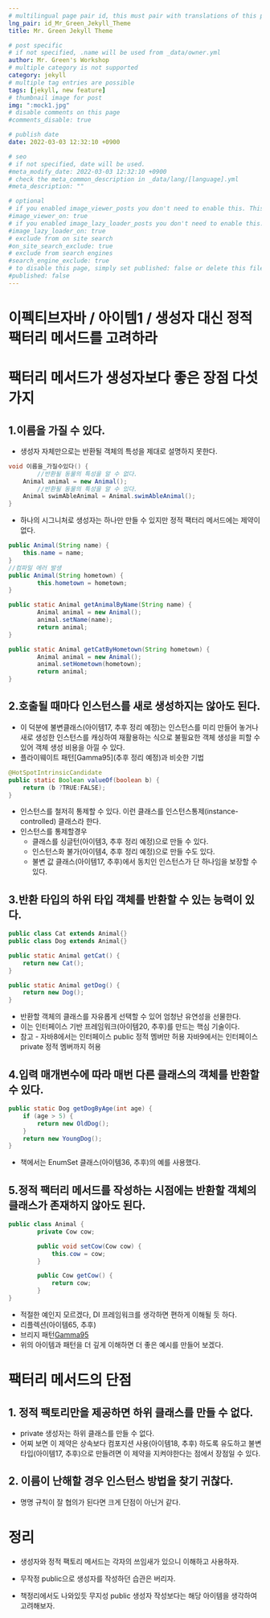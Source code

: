```yaml
---
# multilingual page pair id, this must pair with translations of this page. (This name must be unique)
lng_pair: id_Mr_Green_Jekyll_Theme
title: Mr. Green Jekyll Theme

# post specific
# if not specified, .name will be used from _data/owner.yml
author: Mr. Green's Workshop
# multiple category is not supported
category: jekyll
# multiple tag entries are possible
tags: [jekyll, new feature]
# thumbnail image for post
img: ":mock1.jpg"
# disable comments on this page
#comments_disable: true

# publish date
date: 2022-03-03 12:32:10 +0900

# seo
# if not specified, date will be used.
#meta_modify_date: 2022-03-03 12:32:10 +0900
# check the meta_common_description in _data/lang/[language].yml
#meta_description: ""

# optional
# if you enabled image_viewer_posts you don't need to enable this. This is only if image_viewer_posts = false
#image_viewer_on: true
# if you enabled image_lazy_loader_posts you don't need to enable this. This is only if image_lazy_loader_posts = false
#image_lazy_loader_on: true
# exclude from on site search
#on_site_search_exclude: true
# exclude from search engines
#search_engine_exclude: true
# to disable this page, simply set published: false or delete this file
#published: false
---
```


# 이펙티브자바 / 아이템1 / 생성자 대신 정적 팩터리 메서드를 고려하라

# 팩터리 메서드가 생성자보다 좋은 장점 다섯가지

## 1.이름을 가질 수 있다.

- 생성자 자체만으로는 반환될 객체의 특성을 제대로 설명하지 못한다.

```java
void 이름을_가질수있다() {
		//반환될 동물의 특성을 알 수 없다.
    Animal animal = new Animal();
		//반환될 동물의 특성을 알 수 있다.
    Animal swimAbleAnimal = Animal.swimAbleAnimal();
}
```

- 하나의 시그니처로 생성자는 하나만 만들 수 있지만 정적 팩터리 메서드에는 제약이 없다.

```java
public Animal(String name) {
    this.name = name;
}
//컴파일 에러 발생
public Animal(String hometown) {
		this.hometown = hometown;
}

public static Animal getAnimalByName(String name) {
        Animal animal = new Animal();
        animal.setName(name);
        return animal;
}

public static Animal getCatByHometown(String hometown) {
        Animal animal = new Animal();
        animal.setHometown(hometown);
        return animal;
}
```

## 2.호출될 때마다 인스턴스를 새로 생성하지는 않아도 된다.

- 이 덕분에 불변클래스(아이템17, 추후 정리 예정)는 인스턴스를 미리 만들어 놓거나 새로 생성한 인스턴스를 캐싱하여 재활용하는 식으로 불필요한 객체 생성을 피할 수 있어 객체 생성 비용을 아낄 수 있다.
- 플라이웨이트 패턴[Gamma95](추후 정리 예정)과 비슷한 기법

```java
@HotSpotIntrinsicCandidate
public static Boolean valueOf(boolean b) {
    return (b ?TRUE:FALSE);
}
```

- 인스턴스를 철저히 통제할 수 있다. 이런 클래스를 인스턴스통제(instance-controlled) 클래스라 한다.
- 인스턴스를 통제할경우
    - 클래스를 싱글턴(아이템3, 추후 정리 예정)으로 만들 수 있다.
    - 인스턴스화 불가(아이템4, 추후 정리 예정)으로 만들 수도 있다.
    - 불변 값 클래스(아이템17, 추후)에서 동치인 인스턴스가 단 하나임을 보장할 수 있다.

## 3.반환 타입의 하위 타입 객체를 반환할 수 있는 능력이 있다.

```java
public class Cat extends Animal{}
public class Dog extends Animal{}

public static Animal getCat() {
    return new Cat();
}

public static Animal getDog() {
    return new Dog();
}
```

- 반환할 객체의 클래스를 자유롭게 선택할 수 있어 엄청난 유연성을 선물한다.
- 이는 인터페이스 기반 프레임워크(아이템20, 추후)를 만드는 핵심 기술이다.
- 참고 - 자바8에서는 인터페이스 public 정적 멤버만 허용
          자바9에서는 인터페이스 private 정적 멤버까지 허용

## 4.입력 매개변수에 따라 매번 다른 클래스의 객체를 반환할 수 있다.

```java
public static Dog getDogByAge(int age) {
    if (age > 5) {
        return new OldDog();
    }
    return new YoungDog();
}
```

- 책에서는 EnumSet 클래스(아이템36, 추후)의 예를 사용했다.

## 5.정적 팩터리 메서드를 작성하는 시점에는 반환할 객체의 클래스가 존재하지 않아도 된다.

```java
public class Animal {
		private Cow cow;

		public void setCow(Cow cow) {
		    this.cow = cow;
		}

		public Cow getCow() {
		    return cow;
		}
}
```

- 적절한 예인지 모르겠다, DI 프레임워크를 생각하면 편하게 이해될 듯 하다.
- 리플렉션(아이템65, 추후)
- 브리지 패턴[Gamma95](추후)
- 위의 아이템과 패턴을 더 깊게 이해하면 더 좋은 예시를 만들어 보겠다.

# 팩터리 메서드의 단점

## 1. 정적 팩토리만을 제공하면 하위 클래스를 만들 수 없다.

- private 생성자는 하위 클래스를 만들 수 없다.
- 어찌 보면 이 제약은 상속보다 컴포지션 사용(아이템18, 추후) 하도록 유도하고
불변타입(아이템17, 추후)으로 만들려면 이 제약을 지켜야한다는 점에서 장점일 수 있다.

## 2. 이름이 난해할 경우 인스턴스 방법을 찾기 귀찮다.

- 명명 규칙이 잘 협의가 된다면 크게 단점이 아닌거 같다.

# 정리

- 생성자와 정적 팩토리 메서드는 각자의 쓰임새가 있으니 이해하고 사용하자.
- 무작정 public으로 생성자를 작성하던 습관은 버리자.

- 책정리에서도 나와있듯 무지성 public 생성자 작성보다는
해당 아이템을 생각하여 고려해보자.
